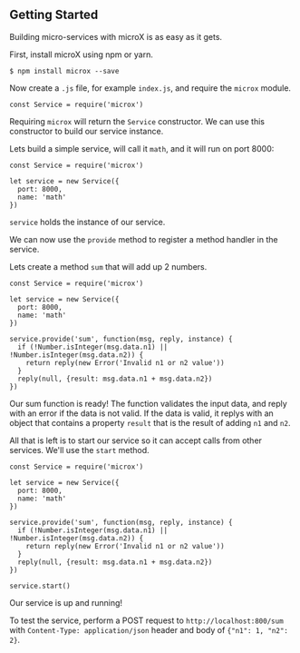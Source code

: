## Getting Started

Building micro-services with microX is as easy as it gets.

First, install microX using npm or yarn.

```
$ npm install microx --save
```

Now create a `.js` file, for example `index.js`, and require the `microx` module.

```
const Service = require('microx')
```

Requiring `microx` will return the `Service` constructor. We can use this constructor to build our service instance.

Lets build a simple service, will call it `math`, and it will run on port 8000:

```
const Service = require('microx')

let service = new Service({
  port: 8000,
  name: 'math'
})
```

`service` holds the instance of our service.

We can now use the `provide` method to register a method handler in the service.

Lets create a method `sum` that will add up 2 numbers.

```
const Service = require('microx')

let service = new Service({
  port: 8000,
  name: 'math'
})

service.provide('sum', function(msg, reply, instance) {
  if (!Number.isInteger(msg.data.n1) || !Number.isInteger(msg.data.n2)) {
    return reply(new Error('Invalid n1 or n2 value'))
  }
  reply(null, {result: msg.data.n1 + msg.data.n2})
})
```

Our sum function is ready! The function validates the input data, and reply with an error if the data is not valid. If the data is valid, it replys with an object that contains a property `result` that is the result of adding `n1` and `n2`.

All that is left is to start our service so it can accept calls from other services. We'll use the `start` method.

```
const Service = require('microx')

let service = new Service({
  port: 8000,
  name: 'math'
})

service.provide('sum', function(msg, reply, instance) {
  if (!Number.isInteger(msg.data.n1) || !Number.isInteger(msg.data.n2)) {
    return reply(new Error('Invalid n1 or n2 value'))
  }
  reply(null, {result: msg.data.n1 + msg.data.n2})
})

service.start()
```

Our service is up and running!

To test the service, perform a POST request to `http://localhost:800/sum` with `Content-Type: application/json` header and body of `{"n1": 1, "n2": 2}`.
